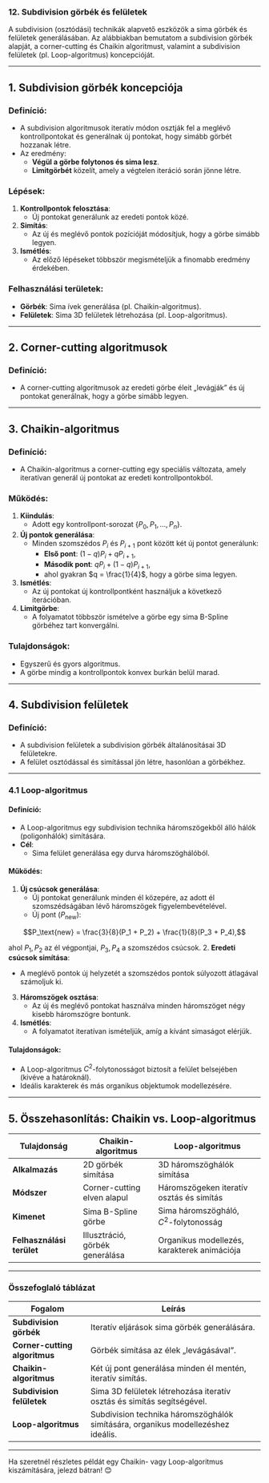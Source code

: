 ### **12. Subdivision görbék és felületek**

A subdivision (osztódási) technikák alapvető eszközök a sima görbék és felületek generálásában. Az alábbiakban bemutatom a subdivision görbék alapját, a corner-cutting és Chaikin algoritmust, valamint a subdivision felületek (pl. Loop-algoritmus) koncepcióját.

---

## **1. Subdivision görbék koncepciója**

### **Definíció**:
- A subdivision algoritmusok iteratív módon osztják fel a meglévő kontrollpontokat és generálnak új pontokat, hogy simább görbét hozzanak létre.
- Az eredmény:
  - **Végül a görbe folytonos és sima lesz**.
  - **Limitgörbét** közelít, amely a végtelen iteráció során jönne létre.

### **Lépések**:
1. **Kontrollpontok felosztása**:
   - Új pontokat generálunk az eredeti pontok közé.
2. **Simítás**:
   - Az új és meglévő pontok pozícióját módosítjuk, hogy a görbe simább legyen.
3. **Ismétlés**:
   - Az előző lépéseket többször megismételjük a finomabb eredmény érdekében.

### **Felhasználási területek**:
- **Görbék**: Sima ívek generálása (pl. Chaikin-algoritmus).
- **Felületek**: Sima 3D felületek létrehozása (pl. Loop-algoritmus).

---

## **2. Corner-cutting algoritmusok**

### **Definíció**:
- A corner-cutting algoritmusok az eredeti görbe éleit „levágják” és új pontokat generálnak, hogy a görbe simább legyen.

---

## **3. Chaikin-algoritmus**

### **Definíció**:
- A Chaikin-algoritmus a corner-cutting egy speciális változata, amely iteratívan generál új pontokat az eredeti kontrollpontokból.

### **Működés**:
1. **Kiindulás**:
   - Adott egy kontrollpont-sorozat $\{P_0, P_1, \dots, P_n\}$.
2. **Új pontok generálása**:
   - Minden szomszédos $P_i$ és $P_{i+1}$ pont között két új pontot generálunk:
     - **Első pont**: $(1-q)P_i + qP_{i+1}$,
     - **Második pont**: $qP_i + (1-q)P_{i+1}$,
     - ahol gyakran $q = \frac{1}{4}$, hogy a görbe sima legyen.
3. **Ismétlés**:
   - Az új pontokat új kontrollpontként használjuk a következő iterációban.
4. **Limitgörbe**:
   - A folyamatot többször ismételve a görbe egy sima B-Spline görbéhez tart konvergálni.

### **Tulajdonságok**:
- Egyszerű és gyors algoritmus.
- A görbe mindig a kontrollpontok konvex burkán belül marad.

---

## **4. Subdivision felületek**

### **Definíció**:
- A subdivision felületek a subdivision görbék általánosításai 3D felületekre.
- A felület osztódással és simítással jön létre, hasonlóan a görbékhez.

---

### **4.1 Loop-algoritmus**

#### **Definíció**:
- A Loop-algoritmus egy subdivision technika háromszögekből álló hálók (poligonhálók) simítására.
- **Cél**:
  - Sima felület generálása egy durva háromszöghálóból.

#### **Működés**:
1. **Új csúcsok generálása**:
   - Új pontokat generálunk minden él közepére, az adott él szomszédságában lévő háromszögek figyelembevételével.
   - Új pont ($P_\text{new}$):
     
$$P_\text{new} = \frac{3}{8}(P_1 + P_2) + \frac{1}{8}(P_3 + P_4),$$
    
  ahol $P_1, P_2$ az él végpontjai, $P_3, P_4$ a szomszédos csúcsok.
2. **Eredeti csúcsok simítása**:
   - A meglévő pontok új helyzetét a szomszédos pontok súlyozott átlagával számoljuk ki.
3. **Háromszögek osztása**:
   - Az új és meglévő pontokat használva minden háromszöget négy kisebb háromszögre bontunk.
4. **Ismétlés**:
   - A folyamatot iteratívan ismételjük, amíg a kívánt simaságot elérjük.

#### **Tulajdonságok**:
- A Loop-algoritmus $C^2$-folytonosságot biztosít a felület belsejében (kivéve a határoknál).
- Ideális karakterek és más organikus objektumok modellezésére.

---

## **5. Összehasonlítás: Chaikin vs. Loop-algoritmus**

| **Tulajdonság**             | **Chaikin-algoritmus**                   | **Loop-algoritmus**                          |
|-----------------------------|-----------------------------------------|---------------------------------------------|
| **Alkalmazás**              | 2D görbék simítása                     | 3D háromszöghálók simítása                  |
| **Módszer**                 | Corner-cutting elven alapul            | Háromszögeken iteratív osztás és simítás    |
| **Kimenet**                 | Sima B-Spline görbe                    | Sima háromszögháló, $C^2$-folytonosság    |
| **Felhasználási terület**   | Illusztráció, görbék generálása         | Organikus modellezés, karakterek animációja |

---

### **Összefoglaló táblázat**

| **Fogalom**                    | **Leírás**                                                                                  |
|--------------------------------|--------------------------------------------------------------------------------------------|
| **Subdivision görbék**         | Iteratív eljárások sima görbék generálására.                                                |
| **Corner-cutting algoritmus**  | Görbék simítása az élek „levágásával”.                                                      |
| **Chaikin-algoritmus**         | Két új pont generálása minden él mentén, iteratív simítás.                                  |
| **Subdivision felületek**      | Sima 3D felületek létrehozása iteratív osztás és simítás segítségével.                      |
| **Loop-algoritmus**            | Subdivision technika háromszöghálók simítására, organikus modellezéshez ideális.            |

---

Ha szeretnél részletes példát egy Chaikin- vagy Loop-algoritmus kiszámítására, jelezd bátran! 😊
